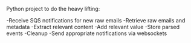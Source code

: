 Python project to do the heavy lifting:

-Receive SQS notifications for new raw emails
-Retrieve raw emails and metadata
-Extract relevant content
-Add relevant value
-Store parsed events
-Cleanup
-Send appropriate notifications via websockets
